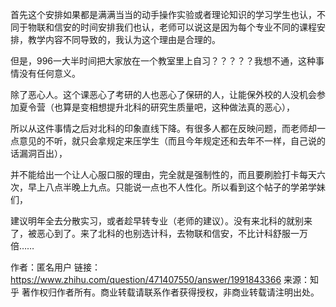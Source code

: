 首先这个安排如果都是满满当当的动手操作实验或者理论知识的学习学生也认，不同于物联和信安的时间安排我们也认，老师可以说这是因为每个专业不同的课程安排，教学内容不同导致的，我认为这个理由是合理的。

但是，996一大半时间把大家放在一个教室里上自习？？？？？我想不通，这种事情没有任何意义。

除了恶心人。这个课恶心了考研的人也恶心了保研的人，让能保外校的人没机会参加夏令营（也算是变相想提升北科的研究生质量吧，这种做法真的恶心），

所以从这件事情之后对北科的印象直线下降。有很多人都在反映问题，而老师却一点意见的不听，就只会拿规定来压学生（而且今年规定还和去年不一样，自己说的话漏洞百出），

并不能给出一个让人心服口服的理由，完全就是强制性的，而且要刷脸打卡每天六次，早上八点半晚上九点。只能说一点也不人性化。所以看到这个帖子的学弟学妹们，

建议明年全去分散实习，或者趁早转专业（老师的建议）。没有来北科的就别来了，被恶心到了。来了北科的也别选计科，去物联和信安，不比计科舒服一万倍……

作者：匿名用户
链接：https://www.zhihu.com/question/471407550/answer/1991843366
来源：知乎
著作权归作者所有。商业转载请联系作者获得授权，非商业转载请注明出处。
